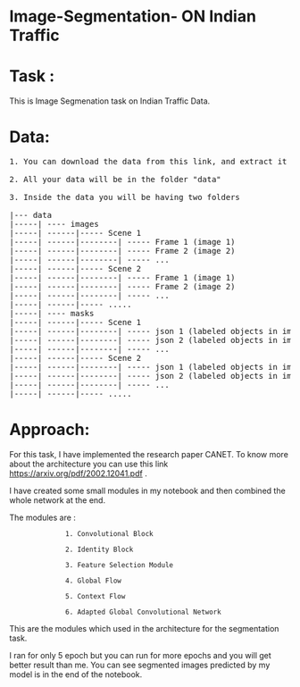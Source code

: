 # Image-Segmentation- ON Indian Traffic 

# Task :
This is Image Segmenation task on Indian Traffic Data.

# Data:
<pre>
1. You can download the data from this link, and extract it ( https://drive.google.com/file/d/1iQ93IWVdR6dZ6W7RahbLq166u-6ADelJ/view?usp=sharing )

2. All your data will be in the folder "data" 

3. Inside the data you will be having two folders

|--- data
|-----| ---- images
|-----| ------|----- Scene 1
|-----| ------|--------| ----- Frame 1 (image 1)
|-----| ------|--------| ----- Frame 2 (image 2)
|-----| ------|--------| ----- ...
|-----| ------|----- Scene 2
|-----| ------|--------| ----- Frame 1 (image 1)
|-----| ------|--------| ----- Frame 2 (image 2)
|-----| ------|--------| ----- ...
|-----| ------|----- .....
|-----| ---- masks
|-----| ------|----- Scene 1
|-----| ------|--------| ----- json 1 (labeled objects in image 1)
|-----| ------|--------| ----- json 2 (labeled objects in image 1)
|-----| ------|--------| ----- ...
|-----| ------|----- Scene 2
|-----| ------|--------| ----- json 1 (labeled objects in image 1)
|-----| ------|--------| ----- json 2 (labeled objects in image 1)
|-----| ------|--------| ----- ...
|-----| ------|----- .....
</pre>

# Approach:

For this task, I have implemented the research paper CANET. To know more about the architecture you can use this link https://arxiv.org/pdf/2002.12041.pdf .


I have created some small modules in my notebook and then combined the whole network at the end. 


The modules are : 
                  
                  1. Convolutional Block
                  
                  2. Identity Block

                  3. Feature Selection Module
                  
                  4. Global Flow
                  
                  5. Context Flow 
                  
                  6. Adapted Global Convolutional Network
                  
                  
This are the modules which used in the architecture for the segmentation task.


I ran for only 5 epoch but you can run for more epochs and you will get better result than me. You can see segmented images predicted by my model is in the end of the notebook.
